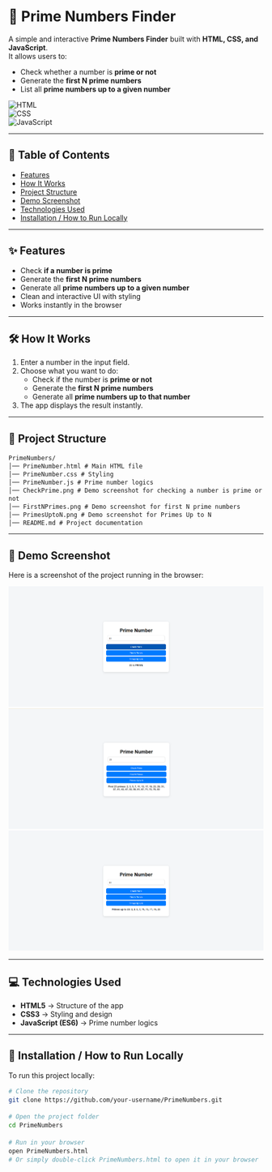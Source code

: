 # 🔢 Prime Numbers Finder  

A simple and interactive **Prime Numbers Finder** built with **HTML, CSS, and JavaScript**.  
It allows users to:  
- Check whether a number is **prime or not**  
- Generate the **first N prime numbers**  
- List all **prime numbers up to a given number**  

![HTML](https://img.shields.io/badge/HTML-5-orange)  
![CSS](https://img.shields.io/badge/CSS-3-blue)  
![JavaScript](https://img.shields.io/badge/JavaScript-ES6-yellow)  

---

## 📑 Table of Contents  
- [Features](#-features)  
- [How It Works](#-how-it-works)  
- [Project Structure](#-project-structure)  
- [Demo Screenshot](#-demo-screenshot)  
- [Technologies Used](#-technologies-used)  
- [Installation / How to Run Locally](#-installation--how-to-run-locally)  

---

## ✨ Features  
- Check **if a number is prime**  
- Generate the **first N prime numbers**  
- Generate all **prime numbers up to a given number** 
- Clean and interactive UI with styling  
- Works instantly in the browser  

---

## 🛠 How It Works  
1. Enter a number in the input field.  
2. Choose what you want to do:  
   - Check if the number is **prime or not**  
   - Generate the **first N prime numbers**  
   - Generate all **prime numbers up to that number**  
3. The app displays the result instantly.  

---

## 📂 Project Structure  
```
PrimeNumbers/
│── PrimeNumber.html # Main HTML file
│── PrimeNumber.css # Styling
│── PrimeNumber.js # Prime number logics
│── CheckPrime.png # Demo screenshot for checking a number is prime or not
│── FirstNPrimes.png # Demo screenshot for first N prime numbers
│── PrimesUptoN.png # Demo screenshot for Primes Up to N
│── README.md # Project documentation

```


---

## 📸 Demo Screenshot  
Here is a screenshot of the project running in the browser:  

![Demo Screenshot](CheckPrime.png)  
![Demo Screenshot](FirstNPrimes.png) 
![Demo Screenshot](PrimesUptoN.png) 

---

## 💻 Technologies Used  
- **HTML5** → Structure of the app  
- **CSS3** → Styling and design  
- **JavaScript (ES6)** → Prime number logics  

---

## 🚀 Installation / How to Run Locally  
To run this project locally:  

```bash
# Clone the repository
git clone https://github.com/your-username/PrimeNumbers.git  

# Open the project folder
cd PrimeNumbers  

# Run in your browser
open PrimeNumbers.html  
# Or simply double-click PrimeNumbers.html to open it in your browser
